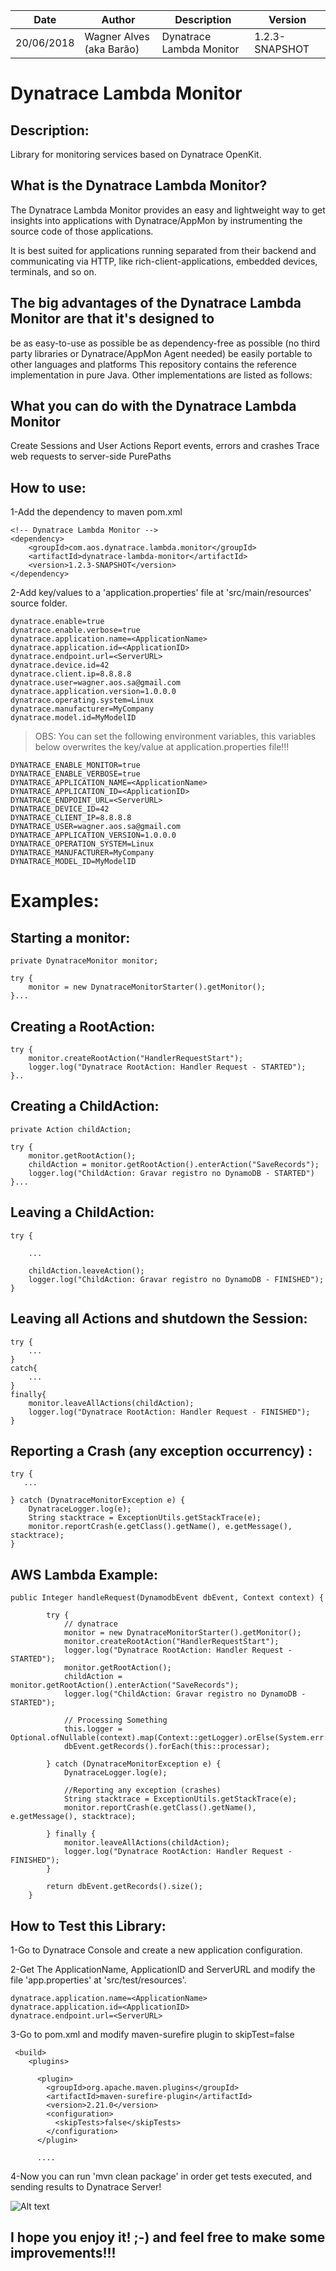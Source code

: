 | Date| Author | Description | Version |
| --- | --- | --- | --- |
| 20/06/2018 | Wagner Alves (aka Barão) | Dynatrace Lambda Monitor | 1.2.3-SNAPSHOT | 

# Dynatrace Lambda Monitor

## Description:
Library for monitoring services based on Dynatrace OpenKit.

## What is the Dynatrace Lambda Monitor?
The Dynatrace Lambda Monitor provides an easy and lightweight way to get insights into applications with Dynatrace/AppMon by instrumenting the source code of those applications.

It is best suited for applications running separated from their backend and communicating via HTTP, like rich-client-applications, embedded devices, terminals, and so on.

## The big advantages of the Dynatrace Lambda Monitor are that it's designed to

be as easy-to-use as possible
be as dependency-free as possible (no third party libraries or Dynatrace/AppMon Agent needed)
be easily portable to other languages and platforms
This repository contains the reference implementation in pure Java. Other implementations are listed as follows:

## What you can do with the Dynatrace Lambda Monitor

Create Sessions and User Actions
Report events, errors and crashes
Trace web requests to server-side PurePaths

## How to use:

1-Add the dependency to maven pom.xml

```
<!-- Dynatrace Lambda Monitor -->		
<dependency>
    <groupId>com.aos.dynatrace.lambda.monitor</groupId>
    <artifactId>dynatrace-lambda-monitor</artifactId>
    <version>1.2.3-SNAPSHOT</version>
</dependency>
```
2-Add key/values to a 'application.properties' file at 'src/main/resources' source folder.

```
dynatrace.enable=true
dynatrace.enable.verbose=true
dynatrace.application.name=<ApplicationName>
dynatrace.application.id=<ApplicationID>
dynatrace.endpoint.url=<ServerURL>
dynatrace.device.id=42
dynatrace.client.ip=8.8.8.8
dynatrace.user=wagner.aos.sa@gmail.com
dynatrace.application.version=1.0.0.0
dynatrace.operating.system=Linux
dynatrace.manufacturer=MyCompany
dynatrace.model.id=MyModelID
```

> OBS: You can set the following environment variables, this variables below overwrites the key/value at application.properties file!!!

```
DYNATRACE_ENABLE_MONITOR=true
DYNATRACE_ENABLE_VERBOSE=true
DYNATRACE_APPLICATION_NAME=<ApplicationName>
DYNATRACE_APPLICATION_ID=<ApplicationID>
DYNATRACE_ENDPOINT_URL=<ServerURL>
DYNATRACE_DEVICE_ID=42
DYNATRACE_CLIENT_IP=8.8.8.8
DYNATRACE_USER=wagner.aos.sa@gmail.com
DYNATRACE_APPLICATION_VERSION=1.0.0.0
DYNATRACE_OPERATION_SYSTEM=Linux
DYNATRACE_MANUFACTURER=MyCompany
DYNATRACE_MODEL_ID=MyModelID
```

# Examples:

## Starting a monitor:
```
private DynatraceMonitor monitor;

try {
    monitor = new DynatraceMonitorStarter().getMonitor();
}...
```

## Creating a RootAction:
```
try {
    monitor.createRootAction("HandlerRequestStart");
    logger.log("Dynatrace RootAction: Handler Request - STARTED");
}..

```

## Creating a ChildAction:
```
private Action childAction;

try {
    monitor.getRootAction();
    childAction = monitor.getRootAction().enterAction("SaveRecords");
    logger.log("ChildAction: Gravar registro no DynamoDB - STARTED")
}...

```

## Leaving a ChildAction:
```
try {

    ...

    childAction.leaveAction();
    logger.log("ChildAction: Gravar registro no DynamoDB - FINISHED");
}
```

## Leaving all Actions and shutdown the Session:
```
try {
    ...
}
catch{
    ...
}
finally{
    monitor.leaveAllActions(childAction);
    logger.log("Dynatrace RootAction: Handler Request - FINISHED");
}
```

## Reporting a Crash (any exception occurrency) :
```
try {
   ...

} catch (DynatraceMonitorException e) {
    DynatraceLogger.log(e);
    String stacktrace = ExceptionUtils.getStackTrace(e);
    monitor.reportCrash(e.getClass().getName(), e.getMessage(), stacktrace);
}

```

## AWS Lambda Example:

```
public Integer handleRequest(DynamodbEvent dbEvent, Context context) {

        try {
            // dynatrace
            monitor = new DynatraceMonitorStarter().getMonitor();
            monitor.createRootAction("HandlerRequestStart");
            logger.log("Dynatrace RootAction: Handler Request - STARTED");
            monitor.getRootAction();
            childAction = monitor.getRootAction().enterAction("SaveRecords");
            logger.log("ChildAction: Gravar registro no DynamoDB - STARTED");

            // Processing Something
            this.logger = Optional.ofNullable(context).map(Context::getLogger).orElse(System.err::println);
            dbEvent.getRecords().forEach(this::processar);

        } catch (DynatraceMonitorException e) {
            DynatraceLogger.log(e);
            
            //Reporting any exception (crashes)
            String stacktrace = ExceptionUtils.getStackTrace(e);
            monitor.reportCrash(e.getClass().getName(), e.getMessage(), stacktrace);
            
        } finally {
            monitor.leaveAllActions(childAction);
            logger.log("Dynatrace RootAction: Handler Request - FINISHED");
        }

        return dbEvent.getRecords().size();
    }

```

## How to Test this Library:

1-Go to Dynatrace Console and create a new application configuration.

2-Get The ApplicationName, ApplicationID and ServerURL and modify the file 'app.properties' at 'src/test/resources'.
```
dynatrace.application.name=<ApplicationName>
dynatrace.application.id=<ApplicationID>
dynatrace.endpoint.url=<ServerURL>
```

3-Go to pom.xml and modify maven-surefire plugin to skipTest=false
```
 <build>
    <plugins>
    
      <plugin>
        <groupId>org.apache.maven.plugins</groupId>
        <artifactId>maven-surefire-plugin</artifactId>
        <version>2.21.0</version>
       	<configuration>
          <skipTests>false</skipTests>
        </configuration>
      </plugin>

      ....

```

4-Now you can run 'mvn clean package' in order get tests executed, and sending results to Dynatrace Server!

![Alt text](https://github.com/wagner-aos/dynatrace-lambda-monitor/tree/master/dynatrace-lambda-monitor/images/dynatrace-01.png)

## I hope you enjoy it!  ;-) and feel free to make some improvements!!!

